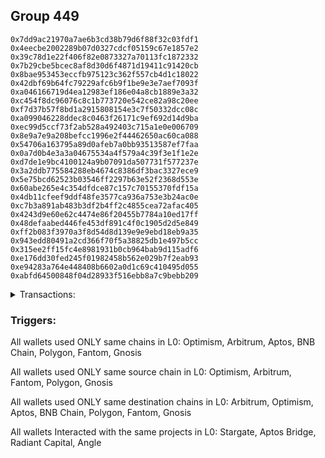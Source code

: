 ## Group 449

```0x1712e0df87d7be60c6b6a7c112ecc9c93886108e
0x7dd9ac21970a7ae6b3cd38b79d6f88f32c03fdf1
0x4eecbe2002289b07d0327cdcf05159c67e1857e2
0x39c78d1e22f406f82e0873327a70113fc1872332
0x7b29cbe5bcec8af8d30d6f4871d19411c91420cb
0x8bae953453eccfb975123c362f557cb4d1c18022
0x42dbf69b64fc79229afc6b9f1be9e3e7aef7093f
0xa046166719d4ea12983ef186e04a8cb1889e3a32
0xc454f8dc96076c8c1b773720e542ce82a98c20ee
0xf7d37b57f8bd1a2915808154e3c7f50332dcc08c
0xa099046228ddec8c0463f26171c9ef692d14d9ba
0xec99d5ccf73f2ab528a492403c715a1e0e006709
0x8e9a7e9a208befcc1996e2f44462650ac60ca088
0x54706a163795a89d0afeb7a0bb93513587ef7faa
0x0a7d0b4e3a3a04675534a4f579a4c39f3e1f1e2e
0xd7de1e9bc4100124a9b07091da507731f577237e
0x3a2ddb775584288eb4674c8386df3bac3327ece9
0x5e75bcd62523b03546ff2297b63e52f2368d553e
0x60abe265e4c354dfdce87c157c70155370fdf15a
0x4db11cfeef9ddf48fe3577ca936a753e3b24ac0e
0xc7b3a891ab483b3df2b4ff2c4855cea72afac405
0x4243d9e60e62c4474e86f20455b7784a10ed17ff
0x48defaabed446fe453df891c4f0c1905d2d5e849
0xff2b083f3970a3f8d54d8d139e9e9ebd18eb9a35
0x943edd80491a2cd366f70f5a38825db1e497b5cc
0x315ee2ff15fc4e8981931b0cb964bab9d115adf6
0xe176dd30fed245f01982458b562e029b7f2eab93
0xe94283a764e448408b6602a0d1c69c410495d055
0xabfd64500848f04d28933f516ebb8a7c9bebb209
```
<details>
<summary>Transactions:</summary>

Hashes: 

Wallet: 0x1712e0df87d7be60c6b6a7c112ecc9c93886108e

       Hash: 0x5ad9ad792d455370a4966835ddd70421d65f4f6edaaa61c5b25de024e20f06b0
         - source chain: Optimism
         - destination chain: Arbitrum
         - project: Stargate
         - contract: 0x701a95707a0290ac8b90b3719e8ee5b210360883
         - value USD: 24.411902344
       Hash: 0x88091478df5ce11230dfc764915a89054b6890d61271afa5c55295e98dc2c2c1
         - source chain: Arbitrum
         - destination chain: Optimism
         - project: Stargate
         - contract: 0x352d8275aae3e0c2404d9f68f6cee084b5beb3dd
         - value USD: 350.278518929
       Hash: 0xda83ba2ccc483518c4e082277a1a95c2feb936fa2a8f278f3e8b9b8e19aebd9d
         - source chain: Arbitrum
         - destination chain: Aptos
         - project: Aptos Bridge
         - contract: 0x1bacc2205312534375c8d1801c27d28370656cff
       Hash: 0x6c9d1234b2eb6fb1b2ae18332ee6d44726fded3ae586467dc93edb83038abb5e
         - source chain: Arbitrum
         - destination chain: BNB Chain
         - project: Radiant Capital
         - contract: 0x3082cc23568ea640225c2467653db90e9250aaa0
       Hash: 0x72ae637b699ea7a70efa52eecdaad1521c73718de338b1c0bfdef8cdaa5d58d0
         - source chain: Arbitrum
         - destination chain: Polygon
         - project: Stargate
         - contract: 0x352d8275aae3e0c2404d9f68f6cee084b5beb3dd
         - value USD: 6.502103585
       Hash: 0x404953b299d541bc20bf9b76031d7fe2157bb8b678c3b5c020ba869d099b1858
         - source chain: Arbitrum
         - destination chain: Fantom
         - project: Stargate
         - contract: 0x352d8275aae3e0c2404d9f68f6cee084b5beb3dd
         - value USD: 6.502103585
       Hash: 0x4b130d4f04c827df2fe9ad9c4c0d5e870c06b4b19ae8118284e472cf38a40064
         - source chain: Fantom
         - destination chain: Polygon
         - project: Stargate
         - contract: 0x45a01e4e04f14f7a4a6702c74187c5f6222033cd
         - value USD: 6.496327235
       Hash: 0x530bf48a8ac03bd369be1fd5b21a4f8eac85ecbb5bcdfcaed92414a516bc9d89
         - source chain: Polygon
         - destination chain: Gnosis
         - project: Angle
         - contract: 0x0c1ebbb61374da1a8c57cb6681bf27178360d36f
       Hash: 0x5dbdca270fc4be65bb234e18b2a9a2ab3d0ef5f2c453c5064c9673b9267120cf
         - source chain: Gnosis
         - destination chain: Polygon
         - project: Angle
         - contract: 0xfa5ed56a203466cbbc2430a43c66b9d8723528e7
Wallet: 0x7dd9ac21970a7ae6b3cd38b79d6f88f32c03fdf1

       Hash:0x5a226913adcb0fb1891696cbd28beb9585bb329ef3aa950d932f9fdfc0b4055c
         - source chain: Optimism
         - destination chain: Arbitrum
         - project: Stargate
         - contract: 0x701a95707a0290ac8b90b3719e8ee5b210360883
         - value USD: 24.435939947
       Hash:0xb1e01f88439d0260ae981a4b78bc2ad91c21056f6cbdce902850b3651e74d46b
         - source chain: Arbitrum
         - destination chain: Optimism
         - project: Stargate
         - contract: 0x352d8275aae3e0c2404d9f68f6cee084b5beb3dd
         - value USD: 212.822911603
       Hash:0x3d10094e268cdca7d22f31da14ab0dcc62d5f4611bee317bbcd01ef9a25ddc10
         - source chain: Arbitrum
         - destination chain: Aptos
         - project: Aptos Bridge
         - contract: 0x1bacc2205312534375c8d1801c27d28370656cff
       Hash:0x81cd8b6c95881ebcde9cd42859e1b3b88b43143334c087650c83cc39be8d2c88
         - source chain: Arbitrum
         - destination chain: BNB Chain
         - project: Radiant Capital
         - contract: 0x3082cc23568ea640225c2467653db90e9250aaa0
       Hash:0x144bb1d9f2cf42cf0f7e00fc92a518c3c91687b424a93e78666e3428ce4215c4
         - source chain: Arbitrum
         - destination chain: Polygon
         - project: Stargate
         - contract: 0x352d8275aae3e0c2404d9f68f6cee084b5beb3dd
         - value USD: 6.502103585
       Hash:0x8020b267bc4070ba258357ed511af6d15b8257ee7e231745174741a784a521eb
         - source chain: Arbitrum
         - destination chain: Fantom
         - project: Stargate
         - contract: 0x352d8275aae3e0c2404d9f68f6cee084b5beb3dd
         - value USD: 6.502103585
       Hash:0x53048e810bc696e766679c8db7ae569299240bcd9e9cb402890a24bbe0b3b96d
         - source chain: Fantom
         - destination chain: Polygon
         - project: Stargate
         - contract: 0x45a01e4e04f14f7a4a6702c74187c5f6222033cd
         - value USD: 6.496327235
       Hash:0x629de4d5336dc5b7baa9554995c9e3b18339590ca5d87dbc51411669420e9f5c
         - source chain: Polygon
         - destination chain: Gnosis
         - project: Angle
         - contract: 0x0c1ebbb61374da1a8c57cb6681bf27178360d36f
       Hash:0x4835d6ad9330f5fc08b813f3aeea7bdcfc2906abb9cb878d327631e7d9c1310f
         - source chain: Gnosis
         - destination chain: Polygon
         - project: Angle
         - contract: 0xfa5ed56a203466cbbc2430a43c66b9d8723528e7
Wallet: 0x4eecbe2002289b07d0327cdcf05159c67e1857e2

       Hash:0xe78bc135cb5d1b5e6ebc895bc01d45e86f49fb9f6a4d56f0cf75e0bc3a4c86da
         - source chain: Optimism
         - destination chain: Arbitrum
         - project: Stargate
         - contract: 0x701a95707a0290ac8b90b3719e8ee5b210360883
         - value USD: 24.372411997
       Hash:0xac47566c447337024979d12548ab1ba666425cdbfcb976e60d381d0cfeaac9e0
         - source chain: Arbitrum
         - destination chain: Optimism
         - project: Stargate
         - contract: 0x352d8275aae3e0c2404d9f68f6cee084b5beb3dd
         - value USD: 187.700476844
       Hash:0x241d233fb413242aa62552ac768cd582f33b66313a33d2d918e52b7c03313f77
         - source chain: Arbitrum
         - destination chain: Aptos
         - project: Aptos Bridge
         - contract: 0x1bacc2205312534375c8d1801c27d28370656cff
       Hash:0x8b233319c0611e4ad90d9055a6374ae37c0ddcd38cec887cdef29d50693d1f58
         - source chain: Arbitrum
         - destination chain: BNB Chain
         - project: Radiant Capital
         - contract: 0x3082cc23568ea640225c2467653db90e9250aaa0
       Hash:0xf66ab7c15bfed00bd09c5d316aeaf791fe159224904f78bb362fbab8b2c11bab
         - source chain: Arbitrum
         - destination chain: Polygon
         - project: Stargate
         - contract: 0x352d8275aae3e0c2404d9f68f6cee084b5beb3dd
         - value USD: 4.001294514
       Hash:0x86077b3a517de54f5935d6f246f3667577a3858feb5833982e5f63e112adedde
         - source chain: Arbitrum
         - destination chain: Fantom
         - project: Stargate
         - contract: 0x352d8275aae3e0c2404d9f68f6cee084b5beb3dd
         - value USD: 4.001294514
       Hash:0x6a442ba1aded9455f1e1acc4959adb984e61aaffb3fca2d153b9acd890ec9115
         - source chain: Fantom
         - destination chain: Polygon
         - project: Stargate
         - contract: 0x45a01e4e04f14f7a4a6702c74187c5f6222033cd
         - value USD: 3.997740992
       Hash:0x1e7e579abca33277cf200c0a0e218a2d0ce1a232b7c902f27095382a30aeb133
         - source chain: Polygon
         - destination chain: Gnosis
         - project: Angle
         - contract: 0x0c1ebbb61374da1a8c57cb6681bf27178360d36f
       Hash:0x7bb674eb386b71d138f9cff5c5dcce2724c11fc6a856538a748210a4c9d7ebc6
         - source chain: Gnosis
         - destination chain: Polygon
         - project: Angle
         - contract: 0xfa5ed56a203466cbbc2430a43c66b9d8723528e7
Wallet: 0x39c78d1e22f406f82e0873327a70113fc1872332

       Hash:0x6f4bf5ef3137c8e44140b8bc91fde3c4924a81dbae91db9cbb36ddca6bb7b57f
         - source chain: Optimism
         - destination chain: Arbitrum
         - project: Stargate
         - contract: 0x701a95707a0290ac8b90b3719e8ee5b210360883
         - value USD: 24.404382008
       Hash:0x39f8066b795dd43889b55344468f45d460fdb502d06f72786d7a1c174feecefa
         - source chain: Arbitrum
         - destination chain: Optimism
         - project: Stargate
         - contract: 0x352d8275aae3e0c2404d9f68f6cee084b5beb3dd
         - value USD: 337.896747512
       Hash:0x1a464b9c64cc96c03b6310d42135576ec910182d8175bceb5acb90ce5bbc3bd1
         - source chain: Arbitrum
         - destination chain: Aptos
         - project: Aptos Bridge
         - contract: 0x1bacc2205312534375c8d1801c27d28370656cff
       Hash:0x2fd2e837980f9230a097e8d400ec401e1e58ff47b966d1b41be2e4d05ec7c1f0
         - source chain: Arbitrum
         - destination chain: BNB Chain
         - project: Radiant Capital
         - contract: 0x3082cc23568ea640225c2467653db90e9250aaa0
       Hash:0x757c9c48365b5fc10b922f17ffcea86ba74296b9ee2cb0ef16e534fb9577b253
         - source chain: Arbitrum
         - destination chain: Polygon
         - project: Stargate
         - contract: 0x352d8275aae3e0c2404d9f68f6cee084b5beb3dd
         - value USD: 5.501779957
       Hash:0x30535f3414bce3a888914eba271ba18ac5e1b22149f2cd8d0640d4fd966def0a
         - source chain: Arbitrum
         - destination chain: Fantom
         - project: Stargate
         - contract: 0x352d8275aae3e0c2404d9f68f6cee084b5beb3dd
         - value USD: 5.501779957
       Hash:0x666836f456d6250fa1493c4f49ec25a458b69d90799e11dab59a661b4e846eda
         - source chain: Fantom
         - destination chain: Polygon
         - project: Stargate
         - contract: 0x45a01e4e04f14f7a4a6702c74187c5f6222033cd
         - value USD: 5.496892738
       Hash:0x4b5a3799501d853491f267564f221d5260d3d91079d393a1118341a333df25e2
         - source chain: Polygon
         - destination chain: Gnosis
         - project: Angle
         - contract: 0x0c1ebbb61374da1a8c57cb6681bf27178360d36f
       Hash:0x6f27e451d420a64adef38640628525dc5ca70bc8a9ecfda0e2eb8df551bac693
         - source chain: Gnosis
         - destination chain: Polygon
         - project: Angle
         - contract: 0xfa5ed56a203466cbbc2430a43c66b9d8723528e7
Wallet: 0x7b29cbe5bcec8af8d30d6f4871d19411c91420cb

       Hash:0x1478934a57edb6a26b1dbc4699be95342aff473ab3513f4591c182a4dfd7bdff
         - source chain: Optimism
         - destination chain: Arbitrum
         - project: Stargate
         - contract: 0x701a95707a0290ac8b90b3719e8ee5b210360883
         - value USD: 24.416624016
       Hash:0x8836a1aa13645d377183f22688d4d05bf72c7dc2532b46ca4c214ebbc6a35a64
         - source chain: Arbitrum
         - destination chain: Optimism
         - project: Stargate
         - contract: 0x352d8275aae3e0c2404d9f68f6cee084b5beb3dd
         - value USD: 189.674382432
       Hash:0x0f906662e2c20f7ab0542e25367ecd661b86509f9b830a619ee141e3366d30aa
         - source chain: Arbitrum
         - destination chain: Aptos
         - project: Aptos Bridge
         - contract: 0x1bacc2205312534375c8d1801c27d28370656cff
       Hash:0xdcca0ac3044a16d068163d927883add7a9187724a4e349c74b1726704855f6a2
         - source chain: Arbitrum
         - destination chain: BNB Chain
         - project: Radiant Capital
         - contract: 0x3082cc23568ea640225c2467653db90e9250aaa0
       Hash:0x20663baaa79a5d2a3696a30a33954c10096300496c527db2da9061e92e5b8ab7
         - source chain: Arbitrum
         - destination chain: Polygon
         - project: Stargate
         - contract: 0x352d8275aae3e0c2404d9f68f6cee084b5beb3dd
         - value USD: 6.001941771
       Hash:0xacbdfbb748bb105d83cda25ecd33ad3d017a9676abe3d7aebb61f5109aac6423
         - source chain: Arbitrum
         - destination chain: Fantom
         - project: Stargate
         - contract: 0x352d8275aae3e0c2404d9f68f6cee084b5beb3dd
         - value USD: 6.001941771
       Hash:0xf951a97ca89cdc827c915c4f8c5f31dc3964854d26b842d498377a087d89e86d
         - source chain: Fantom
         - destination chain: Polygon
         - project: Stargate
         - contract: 0x45a01e4e04f14f7a4a6702c74187c5f6222033cd
         - value USD: 5.996609986
       Hash:0x5984a318ed22fe7094ed874f12d1cbd13f44236c62b13eccac9be1acd02af1b6
         - source chain: Polygon
         - destination chain: Gnosis
         - project: Angle
         - contract: 0x0c1ebbb61374da1a8c57cb6681bf27178360d36f
       Hash:0x8b1901be5ba8cacfb9edc5077065bf5f0a8eb10879f2abe86d0e0545b459b06f
         - source chain: Gnosis
         - destination chain: Polygon
         - project: Angle
         - contract: 0xfa5ed56a203466cbbc2430a43c66b9d8723528e7
Wallet: 0x8bae953453eccfb975123c362f557cb4d1c18022

       Hash:0x49fcec601a99b00ad37e8ad83d225ac9a7865750169789af5074d2f7c8f1d363
         - source chain: Optimism
         - destination chain: Arbitrum
         - project: Stargate
         - contract: 0x701a95707a0290ac8b90b3719e8ee5b210360883
         - value USD: 24.414494971
       Hash:0xe32af538686a12cebc4c5d56ecb5217f4119334de7d6667c5fd351f8a490c4c5
         - source chain: Arbitrum
         - destination chain: Optimism
         - project: Stargate
         - contract: 0x352d8275aae3e0c2404d9f68f6cee084b5beb3dd
         - value USD: 183.21432778
       Hash:0x67c7b733473f2e0e447ee6c6964f797c0b79d8bcc8a9a43bfaf6e50c44e81fb6
         - source chain: Arbitrum
         - destination chain: Aptos
         - project: Aptos Bridge
         - contract: 0x1bacc2205312534375c8d1801c27d28370656cff
       Hash:0x0be76bbaff92c51b6c98d817e7364022acb0da95c2ab1b7f86b7d53d3d37acd7
         - source chain: Arbitrum
         - destination chain: BNB Chain
         - project: Radiant Capital
         - contract: 0x3082cc23568ea640225c2467653db90e9250aaa0
       Hash:0x0497113277122de96f9b752fd239c2b530085dcd1875370ef0bbf73b4a65c1c6
         - source chain: Arbitrum
         - destination chain: Polygon
         - project: Stargate
         - contract: 0x352d8275aae3e0c2404d9f68f6cee084b5beb3dd
         - value USD: 5.501779957
       Hash:0xbdb8daa9186e9facc48005568d97b0aa6b69cda5a9eb234a1bab32025d52f022
         - source chain: Arbitrum
         - destination chain: Fantom
         - project: Stargate
         - contract: 0x352d8275aae3e0c2404d9f68f6cee084b5beb3dd
         - value USD: 5.501779957
       Hash:0x9f0bc69b36d135439cbca7dc7fb532a3ce3535ccfb74326b993155589c7052d5
         - source chain: Fantom
         - destination chain: Polygon
         - project: Stargate
         - contract: 0x45a01e4e04f14f7a4a6702c74187c5f6222033cd
         - value USD: 5.496892738
       Hash:0x6c823a536973644b51204590859da93293e5f4fce2d40668061e210c91fb5ee0
         - source chain: Polygon
         - destination chain: Gnosis
         - project: Angle
         - contract: 0x0c1ebbb61374da1a8c57cb6681bf27178360d36f
       Hash:0xbf275121830270400a464ea9f27de7857b70036d148b29e1bacb1b0e0e77d283
         - source chain: Gnosis
         - destination chain: Polygon
         - project: Angle
         - contract: 0xfa5ed56a203466cbbc2430a43c66b9d8723528e7
Wallet: 0x42dbf69b64fc79229afc6b9f1be9e3e7aef7093f

       Hash:0xf4203032d0a5ea15552188c79dacc43f200f240a7f73493953e5d2866f8c12e8
         - source chain: Optimism
         - destination chain: Arbitrum
         - project: Stargate
         - contract: 0x701a95707a0290ac8b90b3719e8ee5b210360883
         - value USD: 24.407730103
       Hash:0xe363e511b08270cc4e2b96ba0ad87540831ed9011a918480ea664f0740e29e9a
         - source chain: Arbitrum
         - destination chain: Optimism
         - project: Stargate
         - contract: 0x352d8275aae3e0c2404d9f68f6cee084b5beb3dd
         - value USD: 324.976638207
       Hash:0x28c819df3d44b4308a2edc4915e4de539a19b550fcfb96d2eb0ed63ec41aedb2
         - source chain: Arbitrum
         - destination chain: Aptos
         - project: Aptos Bridge
         - contract: 0x1bacc2205312534375c8d1801c27d28370656cff
       Hash:0x778839cedac4a910bf9c727918b47937961beff26a805892a235d1275f347862
         - source chain: Arbitrum
         - destination chain: BNB Chain
         - project: Radiant Capital
         - contract: 0x3082cc23568ea640225c2467653db90e9250aaa0
       Hash:0xd9abc2a18688b986ad066820bd7c448bfa0dc845b1d2c4966256abf997fcbba8
         - source chain: Arbitrum
         - destination chain: Polygon
         - project: Stargate
         - contract: 0x352d8275aae3e0c2404d9f68f6cee084b5beb3dd
         - value USD: 6.502103585
       Hash:0xa705778ff610f1bacd27a19d77301b2135b9f89de70cf71eccaf6e09eeddd0fe
         - source chain: Arbitrum
         - destination chain: Fantom
         - project: Stargate
         - contract: 0x352d8275aae3e0c2404d9f68f6cee084b5beb3dd
         - value USD: 6.502103585
       Hash:0xc1c143f24d1d5b6103b25bea55a9318d2834c200bc19f3464f857b28ab40a1e8
         - source chain: Fantom
         - destination chain: Polygon
         - project: Stargate
         - contract: 0x45a01e4e04f14f7a4a6702c74187c5f6222033cd
         - value USD: 6.496327235
       Hash:0x19985eb14e4499c7681008bc324a90666e89997f817370619caee19d0af26da1
         - source chain: Polygon
         - destination chain: Gnosis
         - project: Angle
         - contract: 0x0c1ebbb61374da1a8c57cb6681bf27178360d36f
       Hash:0x6f3dfa914b38df8b80d042705eddd9fd0a0539aae9e8c4e923c4a4b8ae118cfe
         - source chain: Gnosis
         - destination chain: Polygon
         - project: Angle
         - contract: 0xfa5ed56a203466cbbc2430a43c66b9d8723528e7
Wallet: 0xa046166719d4ea12983ef186e04a8cb1889e3a32

       Hash:0x765f8b813fe9588a9df0d48c498464cecb78db5cb2ecea9ca0615b342d26bff3
         - source chain: Optimism
         - destination chain: Arbitrum
         - project: Stargate
         - contract: 0x701a95707a0290ac8b90b3719e8ee5b210360883
         - value USD: 24.430789032
       Hash:0xfeaaff2236730de3e0f4209f3bea70bdeeaabe7604f90a47bd996dbfac57bb6d
         - source chain: Arbitrum
         - destination chain: Optimism
         - project: Stargate
         - contract: 0x352d8275aae3e0c2404d9f68f6cee084b5beb3dd
         - value USD: 199.543910373
       Hash:0x58dd18322af311eaa86e75562953459798cf9c3c3962a8e59537a1a561e699fe
         - source chain: Arbitrum
         - destination chain: Aptos
         - project: Aptos Bridge
         - contract: 0x1bacc2205312534375c8d1801c27d28370656cff
       Hash:0x1b1a5239edddac9b362716ee567ed78b5d4d0ab2c5f2ae32aa6a7e0d87f294ba
         - source chain: Arbitrum
         - destination chain: BNB Chain
         - project: Radiant Capital
         - contract: 0x3082cc23568ea640225c2467653db90e9250aaa0
       Hash:0x5458defa6065de948d5602edcf31c557f20469c0836673885c368c79777cb85d
         - source chain: Arbitrum
         - destination chain: Polygon
         - project: Stargate
         - contract: 0x352d8275aae3e0c2404d9f68f6cee084b5beb3dd
         - value USD: 5.001618142
       Hash:0x7f96a1b1095bb1196a1aa80e5175bc7682e17adfa791fc29dc637d620d59c2ad
         - source chain: Arbitrum
         - destination chain: Fantom
         - project: Stargate
         - contract: 0x352d8275aae3e0c2404d9f68f6cee084b5beb3dd
         - value USD: 5.001618142
       Hash:0xecee40f3cec11ecd4a5ecc6c07c9d533d2e63278c4e8ebb4c6bf37b36448bcfb
         - source chain: Fantom
         - destination chain: Polygon
         - project: Stargate
         - contract: 0x45a01e4e04f14f7a4a6702c74187c5f6222033cd
         - value USD: 4.997175489
       Hash:0xd62481ec74a8a8d431ed801fcf5931a620f79f6b5938f110f2587e613bf47449
         - source chain: Polygon
         - destination chain: Gnosis
         - project: Angle
         - contract: 0x0c1ebbb61374da1a8c57cb6681bf27178360d36f
       Hash:0xd5faca3b0d72005b07d7f07a652ae476d71ff7cdab44be4b26fd0fee9e7946ab
         - source chain: Gnosis
         - destination chain: Polygon
         - project: Angle
         - contract: 0xfa5ed56a203466cbbc2430a43c66b9d8723528e7
Wallet: 0xc454f8dc96076c8c1b773720e542ce82a98c20ee

       Hash:0xdde653e72831b705584f79f1c65e3123df6d06918ab7d4931b12efeb5f42d5c2
         - source chain: Optimism
         - destination chain: Arbitrum
         - project: Stargate
         - contract: 0x701a95707a0290ac8b90b3719e8ee5b210360883
         - value USD: 24.372411997
       Hash:0x7c6e07740258cc5760590a2447c3ca41e1defc4b1a6b5b5ee06add4fb1ca65b2
         - source chain: Arbitrum
         - destination chain: Optimism
         - project: Stargate
         - contract: 0x352d8275aae3e0c2404d9f68f6cee084b5beb3dd
         - value USD: 238.304238287
       Hash:0x731087eb6528f09a8c4378ed9dacc83a363b1b19c8c5481d3cb1cbdfadee7560
         - source chain: Arbitrum
         - destination chain: Aptos
         - project: Aptos Bridge
         - contract: 0x1bacc2205312534375c8d1801c27d28370656cff
       Hash:0x534243e517c6138be39eaf542d83c36e64a6a2596b97879a6bf94e9f9aff3ecf
         - source chain: Arbitrum
         - destination chain: BNB Chain
         - project: Radiant Capital
         - contract: 0x3082cc23568ea640225c2467653db90e9250aaa0
       Hash:0x50d537c032f0cd58e97aab9078d74c03e9628ab254f31e24c8c496d7728c7af5
         - source chain: Arbitrum
         - destination chain: Polygon
         - project: Stargate
         - contract: 0x352d8275aae3e0c2404d9f68f6cee084b5beb3dd
         - value USD: 7.002265399
       Hash:0x440b6eaf5685e0d1b021a3c836742c42e1ebcedcf69430adccfea1f936ec664e
         - source chain: Arbitrum
         - destination chain: Fantom
         - project: Stargate
         - contract: 0x352d8275aae3e0c2404d9f68f6cee084b5beb3dd
         - value USD: 7.002265399
       Hash:0x0a000722f25a866e7d1eaf8c7aaed9cc24eaeb8408b876b794524ce0305340f7
         - source chain: Fantom
         - destination chain: Polygon
         - project: Stargate
         - contract: 0x45a01e4e04f14f7a4a6702c74187c5f6222033cd
         - value USD: 6.996045484
       Hash:0xeb0faf840dfbdd3e232bf741a0542171936c83f99db84792fdd3a91bbf0bd430
         - source chain: Polygon
         - destination chain: Gnosis
         - project: Angle
         - contract: 0x0c1ebbb61374da1a8c57cb6681bf27178360d36f
       Hash:0x45b101d85d975ce367cf64a1e9e0a7efafa9af11fb28f1215eeda66325612de5
         - source chain: Gnosis
         - destination chain: Polygon
         - project: Angle
         - contract: 0xfa5ed56a203466cbbc2430a43c66b9d8723528e7
Wallet: 0xf7d37b57f8bd1a2915808154e3c7f50332dcc08c

       Hash:0x6cea568c50eb1f4b50a1519db0ddf99c7ffcbf76b329e450c4770594af3ee49f
         - source chain: Optimism
         - destination chain: Arbitrum
         - project: Stargate
         - contract: 0x701a95707a0290ac8b90b3719e8ee5b210360883
         - value USD: 24.395721604
       Hash:0x604dc3ff9b3832c44f7b40e966dd519e5bd6fba77ced6a23698ef291de17dd97
         - source chain: Arbitrum
         - destination chain: Optimism
         - project: Stargate
         - contract: 0x352d8275aae3e0c2404d9f68f6cee084b5beb3dd
         - value USD: 273.296200988
       Hash:0x6bca8a2eb155409d6974cbf0e6d0fc7ac4b16e936f3dce2e231c8c66912c55e4
         - source chain: Arbitrum
         - destination chain: Aptos
         - project: Aptos Bridge
         - contract: 0x1bacc2205312534375c8d1801c27d28370656cff
       Hash:0x13087140e2fe780c22793c0f574b7967fe9c29889cf6e0dae217db26429362c8
         - source chain: Arbitrum
         - destination chain: BNB Chain
         - project: Radiant Capital
         - contract: 0x3082cc23568ea640225c2467653db90e9250aaa0
       Hash:0x7625f159c2fc2854735a5fa5aa55cc8a78375443eca95c2adf106066b2774d7a
         - source chain: Arbitrum
         - destination chain: Polygon
         - project: Stargate
         - contract: 0x352d8275aae3e0c2404d9f68f6cee084b5beb3dd
         - value USD: 7.502427213
       Hash:0x2a8b898315d5a2b8a0ed6e63772c6efe3d5d0cb60e088067009c74bc09bc905a
         - source chain: Arbitrum
         - destination chain: Fantom
         - project: Stargate
         - contract: 0x352d8275aae3e0c2404d9f68f6cee084b5beb3dd
         - value USD: 7.502427213
       Hash:0x96381c91a90ce26ae8ccdf5866631b15399fd7c474212cfeb4409919983485df
         - source chain: Fantom
         - destination chain: Polygon
         - project: Stargate
         - contract: 0x45a01e4e04f14f7a4a6702c74187c5f6222033cd
         - value USD: 7.495762733
       Hash:0x7584c5ebbc67eb2b2ed8cda0f2ac96c36fe00decf50b9a79e5a0567fefe2f230
         - source chain: Polygon
         - destination chain: Gnosis
         - project: Angle
         - contract: 0x0c1ebbb61374da1a8c57cb6681bf27178360d36f
       Hash:0xc8ba00e262346af9bfe68bd45283cfc413c246aa9d9fbd52cc9afd3e848efea3
         - source chain: Gnosis
         - destination chain: Polygon
         - project: Angle
         - contract: 0xfa5ed56a203466cbbc2430a43c66b9d8723528e7
Wallet: 0xa099046228ddec8c0463f26171c9ef692d14d9ba

       Hash:0x8b0387ff24d30afc3cc4d28c3d52abdef6d4baad5b38ac3c2d036e19e3d6e61d
         - source chain: Optimism
         - destination chain: Arbitrum
         - project: Stargate
         - contract: 0x701a95707a0290ac8b90b3719e8ee5b210360883
         - value USD: 24.384430798
       Hash:0x6c8cf0d0fea53aac19ab8e654920210962f55fd449fe348e91b30e62cdda7ac9
         - source chain: Arbitrum
         - destination chain: Optimism
         - project: Stargate
         - contract: 0x352d8275aae3e0c2404d9f68f6cee084b5beb3dd
         - value USD: 231.48529171
       Hash:0x1a990e2de671ee657252eb3a0c0ad95c0bb98596ded42105464316712ea058f1
         - source chain: Arbitrum
         - destination chain: Aptos
         - project: Aptos Bridge
         - contract: 0x1bacc2205312534375c8d1801c27d28370656cff
       Hash:0x982efa5a883ad2a6506b2e3e0d09abf3055fa8b122ecce47688d8a392cc43681
         - source chain: Arbitrum
         - destination chain: BNB Chain
         - project: Radiant Capital
         - contract: 0x3082cc23568ea640225c2467653db90e9250aaa0
       Hash:0xa24f911b678da409c133c9e6719f5723ac76dad1e75c5027a5b8f9347af89159
         - source chain: Arbitrum
         - destination chain: Polygon
         - project: Stargate
         - contract: 0x352d8275aae3e0c2404d9f68f6cee084b5beb3dd
         - value USD: 6.001941771
       Hash:0x939858204271241f5ce44b911b20dbf32f64104a820d4466aa864ec3fa4f441c
         - source chain: Arbitrum
         - destination chain: Fantom
         - project: Stargate
         - contract: 0x352d8275aae3e0c2404d9f68f6cee084b5beb3dd
         - value USD: 6.001941771
       Hash:0x63f88e928c0b2dda365625533c2f5567ae7922c3a744f5f56e0aa7dfd9327e7c
         - source chain: Fantom
         - destination chain: Polygon
         - project: Stargate
         - contract: 0x45a01e4e04f14f7a4a6702c74187c5f6222033cd
         - value USD: 5.996609986
       Hash:0x3e143d4562a79086d42f02a6496064abdbdc52ee9c2957ad47066dbfd34d9f9a
         - source chain: Polygon
         - destination chain: Gnosis
         - project: Angle
         - contract: 0x0c1ebbb61374da1a8c57cb6681bf27178360d36f
       Hash:0x45fd97727166df32d087b0c6da7b60b496d7000daa02cd2d750fc1b4f594d23d
         - source chain: Gnosis
         - destination chain: Polygon
         - project: Angle
         - contract: 0xfa5ed56a203466cbbc2430a43c66b9d8723528e7
Wallet: 0xec99d5ccf73f2ab528a492403c715a1e0e006709

       Hash:0x3ccbeb1cad1302e354bdf0ded9e5d5d4890f66b8a904fe2934ac8717abdb403a
         - source chain: Optimism
         - destination chain: Arbitrum
         - project: Stargate
         - contract: 0x701a95707a0290ac8b90b3719e8ee5b210360883
         - value USD: 24.448731385
       Hash:0x5341efc7afbbcc3f1d2b6bd37f6cd23ab251f8f8f4f6d566a5ddc5bd31b4c9f8
         - source chain: Arbitrum
         - destination chain: Optimism
         - project: Stargate
         - contract: 0x352d8275aae3e0c2404d9f68f6cee084b5beb3dd
         - value USD: 331.975030747
       Hash:0xbb778287a15f12afa00e0233f778ffb3a2cabc3e85baff10d9aa02fd17cf3618
         - source chain: Arbitrum
         - destination chain: Aptos
         - project: Aptos Bridge
         - contract: 0x1bacc2205312534375c8d1801c27d28370656cff
       Hash:0xe4ce46262b6105b87c5efc5f280e7c9cf5ab018e2ffbc0447ec795ba2200d8c1
         - source chain: Arbitrum
         - destination chain: BNB Chain
         - project: Radiant Capital
         - contract: 0x3082cc23568ea640225c2467653db90e9250aaa0
       Hash:0x85bffec1e38ce02bda3e63c379f30e9a7f438236fad4fe53b2f7a6054e15670b
         - source chain: Arbitrum
         - destination chain: Polygon
         - project: Stargate
         - contract: 0x352d8275aae3e0c2404d9f68f6cee084b5beb3dd
         - value USD: 6.502103585
       Hash:0xd1da821dd693f50242355a2c7c1de02f721f1e5efe7bd3d1c36715e85f73fd5b
         - source chain: Arbitrum
         - destination chain: Fantom
         - project: Stargate
         - contract: 0x352d8275aae3e0c2404d9f68f6cee084b5beb3dd
         - value USD: 5.501779957
       Hash:0x4e1e2ea19f0f9691e36eda0203fdd80968023272efd0e7ec755bef1e8a0f5bb4
         - source chain: Polygon
         - destination chain: Fantom
         - project: Stargate
         - contract: 0x9d1b1669c73b033dfe47ae5a0164ab96df25b944
         - value USD: 6.496327235
       Hash:0xa1dad529a20d53e9ce5b5f8399a22e1e1312028d87623830f2eac279dfde13c8
         - source chain: Fantom
         - destination chain: Polygon
         - project: Stargate
         - contract: 0x45a01e4e04f14f7a4a6702c74187c5f6222033cd
         - value USD: 5.496892738
       Hash:0xb751850e77e7b656669f562b1745e642deddb1aa755050858387fb87b35fe544
         - source chain: Polygon
         - destination chain: Gnosis
         - project: Angle
         - contract: 0x0c1ebbb61374da1a8c57cb6681bf27178360d36f
       Hash:0x2614c38b5492bac873be3e6ae3745ec62d07dbb018cd0023335d048f445d4f46
         - source chain: Gnosis
         - destination chain: Polygon
         - project: Angle
         - contract: 0xfa5ed56a203466cbbc2430a43c66b9d8723528e7
Wallet: 0x8e9a7e9a208befcc1996e2f44462650ac60ca088

       Hash:0x3cbcde55d31d5c8ade132b2337401e9544713684c30a77f88ee94d2c7056d7a4
         - source chain: Optimism
         - destination chain: Arbitrum
         - project: Stargate
         - contract: 0x701a95707a0290ac8b90b3719e8ee5b210360883
         - value USD: 24.434222975
       Hash:0x64316db509294cb2b9a26119f81dd36f717459adaef62531ea91c8579d9d12d9
         - source chain: Arbitrum
         - destination chain: Optimism
         - project: Stargate
         - contract: 0x352d8275aae3e0c2404d9f68f6cee084b5beb3dd
         - value USD: 354.046884142
       Hash:0xaedec30a3ba7e06bcc647c89cc18afb1a0654d464dce75993771b3ca850b689c
         - source chain: Arbitrum
         - destination chain: Aptos
         - project: Aptos Bridge
         - contract: 0x1bacc2205312534375c8d1801c27d28370656cff
       Hash:0x0298ac3b60a42f3de0795ac9880cace3bc3255cfb85191367b4eee6ad383e4c9
         - source chain: Arbitrum
         - destination chain: BNB Chain
         - project: Radiant Capital
         - contract: 0x3082cc23568ea640225c2467653db90e9250aaa0
       Hash:0xa6ffd0b63d09983bc6490016a51898310d7b5d0affee9a16c97bbeb0c565b321
         - source chain: Arbitrum
         - destination chain: Polygon
         - project: Stargate
         - contract: 0x352d8275aae3e0c2404d9f68f6cee084b5beb3dd
         - value USD: 6.502103585
       Hash:0xef71632191553255585263ec200c6c75d05fe0f004322fafc40b5497a2a6d5ba
         - source chain: Arbitrum
         - destination chain: Fantom
         - project: Stargate
         - contract: 0x352d8275aae3e0c2404d9f68f6cee084b5beb3dd
         - value USD: 6.502103585
       Hash:0x7e2e20ee63a7f7af05773e5cd69bf37caceee4637d312c10ed1136ef805c593a
         - source chain: Polygon
         - destination chain: Fantom
         - project: Stargate
         - contract: 0x9d1b1669c73b033dfe47ae5a0164ab96df25b944
         - value USD: 6.496327235
       Hash:0x0f3d28188cedcab21754165bdce83802cf01ed04ed1f1c83e6d2f494efedddc5
         - source chain: Fantom
         - destination chain: Polygon
         - project: Stargate
         - contract: 0x45a01e4e04f14f7a4a6702c74187c5f6222033cd
         - value USD: 6.496327235
       Hash:0x497b438b4bea914925db30d0f994ec1d15ab1bd207a47bcc696d3defedddbbd0
         - source chain: Polygon
         - destination chain: Gnosis
         - project: Angle
         - contract: 0x0c1ebbb61374da1a8c57cb6681bf27178360d36f
       Hash:0x0d3860c0096a469ae4a9974691f9c7b550301fce7fbe2f379913c79a77bcd20b
         - source chain: Gnosis
         - destination chain: Polygon
         - project: Angle
         - contract: 0xfa5ed56a203466cbbc2430a43c66b9d8723528e7
Wallet: 0x54706a163795a89d0afeb7a0bb93513587ef7faa

       Hash:0x2077276ba7fe7ba37fe9e6f8fccf488cab38b7a9bd3405220b44edade1dfb110
         - source chain: Optimism
         - destination chain: Arbitrum
         - project: Stargate
         - contract: 0x701a95707a0290ac8b90b3719e8ee5b210360883
         - value USD: 24.408125006
       Hash:0x3b03e75626ba30c7683a27f7023ad65bc6ab32aaa0f9dea8bda1e7267d66dc76
         - source chain: Arbitrum
         - destination chain: Optimism
         - project: Stargate
         - contract: 0x352d8275aae3e0c2404d9f68f6cee084b5beb3dd
         - value USD: 277.244012164
       Hash:0xd375d58e419bcd3884dd730e9475f8ac9aef88c0c35701ffffc118adf3e39b63
         - source chain: Arbitrum
         - destination chain: Aptos
         - project: Aptos Bridge
         - contract: 0x1bacc2205312534375c8d1801c27d28370656cff
       Hash:0x9d034a1e4ada6db16114527d28649e4ad2f6c9174295da075eac6ebba12bd557
         - source chain: Arbitrum
         - destination chain: BNB Chain
         - project: Radiant Capital
         - contract: 0x3082cc23568ea640225c2467653db90e9250aaa0
       Hash:0x721c86ff7012fdabebff93de834b6b023fd2607e2fd2efc4f906068d3b5a72d8
         - source chain: Arbitrum
         - destination chain: Polygon
         - project: Stargate
         - contract: 0x352d8275aae3e0c2404d9f68f6cee084b5beb3dd
         - value USD: 5.501779957
       Hash:0x4c8acca3ef9cee367643791e663d0ad7845b5a43a172b57b52127354e4484e7f
         - source chain: Arbitrum
         - destination chain: Fantom
         - project: Stargate
         - contract: 0x352d8275aae3e0c2404d9f68f6cee084b5beb3dd
         - value USD: 5.501779957
       Hash:0xca00166a08633e3ff9641ced8eebd5a107ffc68c6e4ec24f20743d0f1891276d
         - source chain: Polygon
         - destination chain: Fantom
         - project: Stargate
         - contract: 0x9d1b1669c73b033dfe47ae5a0164ab96df25b944
         - value USD: 5.496892738
       Hash:0x09c1e9480d5d5d3247486ab2ad4973c7ddf140ec559295ab7f4ebc6f8db3f497
         - source chain: Fantom
         - destination chain: Polygon
         - project: Stargate
         - contract: 0x45a01e4e04f14f7a4a6702c74187c5f6222033cd
         - value USD: 5.496892738
       Hash:0x087349ca70c3a398cfffe0955dda3d5ae4d0c6bdc2b70db829da203f797fa3d6
         - source chain: Polygon
         - destination chain: Gnosis
         - project: Angle
         - contract: 0x0c1ebbb61374da1a8c57cb6681bf27178360d36f
       Hash:0x57c06a2b92dc4e11b2f1868d2ed7ae781b3dcf0d3d7e64a63de92bfb9b768ca1
         - source chain: Gnosis
         - destination chain: Polygon
         - project: Angle
         - contract: 0xfa5ed56a203466cbbc2430a43c66b9d8723528e7
Wallet: 0x0a7d0b4e3a3a04675534a4f579a4c39f3e1f1e2e

       Hash:0x9d956a76102e2274b7cb5bf30e4d14aabdfc79ae1b398f815e4cb1be809fb75b
         - source chain: Optimism
         - destination chain: Arbitrum
         - project: Stargate
         - contract: 0x701a95707a0290ac8b90b3719e8ee5b210360883
         - value USD: 24.42668547
       Hash:0x61f8288c1a1b58fd858bdae760d76437149ce635e71e6003288e40a10f49e182
         - source chain: Arbitrum
         - destination chain: Optimism
         - project: Stargate
         - contract: 0x352d8275aae3e0c2404d9f68f6cee084b5beb3dd
         - value USD: 183.21432778
       Hash:0xc9731b688c87df0a168d14df1431ece0c97e63521088bf45d5d5dd20489d566c
         - source chain: Arbitrum
         - destination chain: Aptos
         - project: Aptos Bridge
         - contract: 0x1bacc2205312534375c8d1801c27d28370656cff
       Hash:0x43dda62dd1b7b836967435cd52935d4651b38cf2693e71904c0fcb7d1297cbe9
         - source chain: Arbitrum
         - destination chain: BNB Chain
         - project: Radiant Capital
         - contract: 0x3082cc23568ea640225c2467653db90e9250aaa0
       Hash:0xaa3dbd7a3a2473bd349465eff1948d258cef3f472d7366b70a52e081d1a45230
         - source chain: Arbitrum
         - destination chain: Polygon
         - project: Stargate
         - contract: 0x352d8275aae3e0c2404d9f68f6cee084b5beb3dd
         - value USD: 6.001941771
       Hash:0x6680e89a51cc60f804d3686891f45b9f1f79a906ef9b52abf7ace780fb0cfdb0
         - source chain: Arbitrum
         - destination chain: Fantom
         - project: Stargate
         - contract: 0x352d8275aae3e0c2404d9f68f6cee084b5beb3dd
         - value USD: 7.002265399
       Hash:0x6898a26ccceb71dac60a413e931ac79bd850d40c8d100a2a44a29481b06ad64f
         - source chain: Polygon
         - destination chain: Fantom
         - project: Stargate
         - contract: 0x9d1b1669c73b033dfe47ae5a0164ab96df25b944
         - value USD: 5.996609986
       Hash:0xb18aaf43746cb508b9c05360e32d3b355a8621a7da0920a8d75138170486a3cd
         - source chain: Fantom
         - destination chain: Polygon
         - project: Stargate
         - contract: 0x45a01e4e04f14f7a4a6702c74187c5f6222033cd
         - value USD: 6.996045484
       Hash:0xacb6833a097eed45da436d5a1e55bdf6a25524656781527e8f170a95a4dc26f2
         - source chain: Polygon
         - destination chain: Gnosis
         - project: Angle
         - contract: 0x0c1ebbb61374da1a8c57cb6681bf27178360d36f
       Hash:0x4b12cd4ee1922613654ab0c1d70f46646e789ac0c5cb425b683aa31bf3c3344f
         - source chain: Gnosis
         - destination chain: Polygon
         - project: Angle
         - contract: 0xfa5ed56a203466cbbc2430a43c66b9d8723528e7
Wallet: 0xd7de1e9bc4100124a9b07091da507731f577237e

       Hash:0x58cd89f48e86ea0e6f1e498caf35dbad620e84ef0be809e02ccd4ef172aa7607
         - source chain: Optimism
         - destination chain: Arbitrum
         - project: Stargate
         - contract: 0x701a95707a0290ac8b90b3719e8ee5b210360883
         - value USD: 24.433536186
       Hash:0x40ae58b5aa7b75d8856c5c7595a5d269d75f34d5b3a621697d84778b02a9e967
         - source chain: Arbitrum
         - destination chain: Optimism
         - project: Stargate
         - contract: 0x352d8275aae3e0c2404d9f68f6cee084b5beb3dd
         - value USD: 182.137652004
       Hash:0x8fe4206f7f9fcae95cbadcff93d47e767f2e7a23b8517c9e7483f427c4ce1d4f
         - source chain: Arbitrum
         - destination chain: Aptos
         - project: Aptos Bridge
         - contract: 0x1bacc2205312534375c8d1801c27d28370656cff
       Hash:0xcf30f7d81bafd0a99681acaf20a7d78df1da010748395db2bcef6dbf2c4d8038
         - source chain: Arbitrum
         - destination chain: BNB Chain
         - project: Radiant Capital
         - contract: 0x3082cc23568ea640225c2467653db90e9250aaa0
       Hash:0xabcc7c9d2dc5f3fa83d99e82e580c632a9a9ad5d3378e56b0fe7ee3dccb9edef
         - source chain: Arbitrum
         - destination chain: Polygon
         - project: Stargate
         - contract: 0x352d8275aae3e0c2404d9f68f6cee084b5beb3dd
         - value USD: 5.501779957
       Hash:0x32e185cc4b9640c0bbee1813335490c4337e944c9fcbd07e027be697a051a670
         - source chain: Arbitrum
         - destination chain: Fantom
         - project: Stargate
         - contract: 0x352d8275aae3e0c2404d9f68f6cee084b5beb3dd
         - value USD: 5.501779957
       Hash:0xc8e0e4779b51cd8ef63e548e0c3a153bc21754ace44eb0951244e5f955bbb924
         - source chain: Polygon
         - destination chain: Fantom
         - project: Stargate
         - contract: 0x9d1b1669c73b033dfe47ae5a0164ab96df25b944
         - value USD: 5.496892738
       Hash:0xcd34dd73fe70c10ff27de43aa6c730adfe63cb979fad03550085de8de26d6979
         - source chain: Fantom
         - destination chain: Polygon
         - project: Stargate
         - contract: 0x45a01e4e04f14f7a4a6702c74187c5f6222033cd
         - value USD: 5.496892738
       Hash:0x2504908275f1a0af0375129e4a2bb00f8231a25492899bf9f85398823eebae39
         - source chain: Polygon
         - destination chain: Gnosis
         - project: Angle
         - contract: 0x0c1ebbb61374da1a8c57cb6681bf27178360d36f
       Hash:0x380d2592b42cdbe15cafd0444ca6d2888c4453e3b5cf08ca015f06e68ebf75a7
         - source chain: Gnosis
         - destination chain: Polygon
         - project: Angle
         - contract: 0xfa5ed56a203466cbbc2430a43c66b9d8723528e7
Wallet: 0x3a2ddb775584288eb4674c8386df3bac3327ece9

       Hash:0x7403630ce0a12564e8f0c44a29aafc6c1125b32966699c86b167f6cff1986c07
         - source chain: Optimism
         - destination chain: Arbitrum
         - project: Stargate
         - contract: 0x701a95707a0290ac8b90b3719e8ee5b210360883
         - value USD: 24.407730103
       Hash:0xc8844ca0d699d9d14ab046cf1c491669ee61d8f83764c359780731bc88775209
         - source chain: Arbitrum
         - destination chain: Optimism
         - project: Stargate
         - contract: 0x352d8275aae3e0c2404d9f68f6cee084b5beb3dd
         - value USD: 309.544285426
       Hash:0xa16a57e5d747f57e14392684bb2ff3b6f17398a9371d0deb2c331dc1e08c1ca0
         - source chain: Arbitrum
         - destination chain: Aptos
         - project: Aptos Bridge
         - contract: 0x1bacc2205312534375c8d1801c27d28370656cff
       Hash:0x087feaf3308d6d231c319356d5916e5f5a33975e8476bd8d1df3b0379fc33200
         - source chain: Arbitrum
         - destination chain: BNB Chain
         - project: Radiant Capital
         - contract: 0x3082cc23568ea640225c2467653db90e9250aaa0
       Hash:0x6083d0dfdfce83577148e81512fc0438e146eeb98c6a3bf06ecd927916c7495e
         - source chain: Arbitrum
         - destination chain: Polygon
         - project: Stargate
         - contract: 0x352d8275aae3e0c2404d9f68f6cee084b5beb3dd
         - value USD: 7.002265399
       Hash:0x735de3d9f2186121a447a9a98c4cde7c7964a4d8e9474fc2ed3b2f1faa9b94c2
         - source chain: Arbitrum
         - destination chain: Fantom
         - project: Stargate
         - contract: 0x352d8275aae3e0c2404d9f68f6cee084b5beb3dd
         - value USD: 7.002265399
       Hash:0xc2f28efd7e94367967c7828387a84534279302cc04f65d0faf6f4c36484f490b
         - source chain: Polygon
         - destination chain: Fantom
         - project: Stargate
         - contract: 0x9d1b1669c73b033dfe47ae5a0164ab96df25b944
         - value USD: 6.996045484
       Hash:0x900b2bba5a9ac9a324f486c4783858b2002259b5342946946ed0105724b12a16
         - source chain: Fantom
         - destination chain: Polygon
         - project: Stargate
         - contract: 0x45a01e4e04f14f7a4a6702c74187c5f6222033cd
         - value USD: 6.996045484
       Hash:0xc4bd39891fce5f314940a7b6f553a4deb9d0e43a8aa262a82a9edcc9aea1d039
         - source chain: Polygon
         - destination chain: Gnosis
         - project: Angle
         - contract: 0x0c1ebbb61374da1a8c57cb6681bf27178360d36f
       Hash:0xb847fcad1f6e40b51ff59446d98b6792ce520b2fde011abbc9ffe62ac019c989
         - source chain: Gnosis
         - destination chain: Polygon
         - project: Angle
         - contract: 0xfa5ed56a203466cbbc2430a43c66b9d8723528e7
Wallet: 0x5e75bcd62523b03546ff2297b63e52f2368d553e

       Hash:0x56831244f836d04bba7891837e2064b5fc9e06000dda93e9bd63d26f5ce63f66
         - source chain: Optimism
         - destination chain: Arbitrum
         - project: Stargate
         - contract: 0x701a95707a0290ac8b90b3719e8ee5b210360883
         - value USD: 24.409498584
       Hash:0x3fb873328c1b09f7f444f20b526f2fcdc783ca1555460643e16672a24e43ff37
         - source chain: Arbitrum
         - destination chain: Optimism
         - project: Stargate
         - contract: 0x352d8275aae3e0c2404d9f68f6cee084b5beb3dd
         - value USD: 307.03204195
       Hash:0xfb6ada59815b88e8b10083fddcca3856264794f63e319afd9378527edad0b060
         - source chain: Arbitrum
         - destination chain: Aptos
         - project: Aptos Bridge
         - contract: 0x1bacc2205312534375c8d1801c27d28370656cff
       Hash:0xd69533c0ed4ac061f4bcee652dc7663a5a5ac3f35477f9aa84f01134599a57d0
         - source chain: Arbitrum
         - destination chain: BNB Chain
         - project: Radiant Capital
         - contract: 0x3082cc23568ea640225c2467653db90e9250aaa0
       Hash:0xaae41ff0925c7ab6be1e8463f0d562dd23cec218283a4b08dea3084449f2ed8c
         - source chain: Arbitrum
         - destination chain: Polygon
         - project: Stargate
         - contract: 0x352d8275aae3e0c2404d9f68f6cee084b5beb3dd
         - value USD: 7.502427213
       Hash:0x34e2f263cb05627ff2d95731055c37912818c515ad952cadaec45939d0601fd5
         - source chain: Arbitrum
         - destination chain: Fantom
         - project: Stargate
         - contract: 0x352d8275aae3e0c2404d9f68f6cee084b5beb3dd
         - value USD: 7.502427213
       Hash:0x3d32c6323b882caa3f4195c32e3ca163c448c9a961b7dac321b3b555be1ad105
         - source chain: Polygon
         - destination chain: Fantom
         - project: Stargate
         - contract: 0x9d1b1669c73b033dfe47ae5a0164ab96df25b944
         - value USD: 7.495762733
       Hash:0xb6e3b243c3746500169460c7b2c72edf4331ae92ac1d4d86fbe909e4890f8744
         - source chain: Fantom
         - destination chain: Polygon
         - project: Stargate
         - contract: 0x45a01e4e04f14f7a4a6702c74187c5f6222033cd
         - value USD: 7.495762733
       Hash:0x3cdb6f7e70c53a5296866c8074981d5f32eb17556d525584cd2eb8e52ca9d712
         - source chain: Polygon
         - destination chain: Gnosis
         - project: Angle
         - contract: 0x0c1ebbb61374da1a8c57cb6681bf27178360d36f
       Hash:0x0d4d39e933085eee95d27b17ca7bab42a7b896a0430a767e9634c56842018be5
         - source chain: Gnosis
         - destination chain: Polygon
         - project: Angle
         - contract: 0xfa5ed56a203466cbbc2430a43c66b9d8723528e7
Wallet: 0x60abe265e4c354dfdce87c157c70155370fdf15a

       Hash:0xca32c8cc59a81afdf223463e7093ef386d52fba2d3ea721675511973efa6058e
         - source chain: Optimism
         - destination chain: Arbitrum
         - project: Stargate
         - contract: 0x701a95707a0290ac8b90b3719e8ee5b210360883
         - value USD: 24.442033479
       Hash:0xe0d2ca6bfbbf73e02f3482599553b45071e60031686dc00cb4c8969b50e7fa76
         - source chain: Arbitrum
         - destination chain: Optimism
         - project: Stargate
         - contract: 0x352d8275aae3e0c2404d9f68f6cee084b5beb3dd
         - value USD: 200.082248261
       Hash:0x6fd376f76bf4139c297dad6401bb8cc46af76925d3e684d81800411838cd7472
         - source chain: Arbitrum
         - destination chain: Aptos
         - project: Aptos Bridge
         - contract: 0x1bacc2205312534375c8d1801c27d28370656cff
       Hash:0x1046f3b04b170d0ec32357e0c501f1c7edc6f2a3a0d37d20fda44944e571b0b3
         - source chain: Arbitrum
         - destination chain: BNB Chain
         - project: Radiant Capital
         - contract: 0x3082cc23568ea640225c2467653db90e9250aaa0
       Hash:0x9e673b73ceab07bd13b747c3c6cc2d6363feb6188decd410be953559971ae999
         - source chain: Arbitrum
         - destination chain: Polygon
         - project: Stargate
         - contract: 0x352d8275aae3e0c2404d9f68f6cee084b5beb3dd
         - value USD: 6.502103585
       Hash:0x2ba3fcb95b4d5c64d7286f1b02ed95992f13a241afb29b675b92634492695c35
         - source chain: Arbitrum
         - destination chain: Fantom
         - project: Stargate
         - contract: 0x352d8275aae3e0c2404d9f68f6cee084b5beb3dd
         - value USD: 5.501779957
       Hash:0x527aa2cf224fbcc875c4f59ebba15c3ca3d411a2e9d240bbeae10b766f4e4b71
         - source chain: Polygon
         - destination chain: Fantom
         - project: Stargate
         - contract: 0x9d1b1669c73b033dfe47ae5a0164ab96df25b944
         - value USD: 6.496327235
       Hash:0x9a1eb48009ec2e1f1b7c40e42193b015f7ce6e64474fdaaa98b183597edae14c
         - source chain: Fantom
         - destination chain: Polygon
         - project: Stargate
         - contract: 0x45a01e4e04f14f7a4a6702c74187c5f6222033cd
         - value USD: 5.496892738
       Hash:0x97f8c91b7b22719969623f93f17fde4d2da03a52eb6f44c9a6914fa5ac193423
         - source chain: Polygon
         - destination chain: Gnosis
         - project: Angle
         - contract: 0x0c1ebbb61374da1a8c57cb6681bf27178360d36f
       Hash:0xea4827718d5beb7b71f9f6e10deca86a0b957cea9b81feaa2fe67d10734c2ee4
         - source chain: Gnosis
         - destination chain: Polygon
         - project: Angle
         - contract: 0xfa5ed56a203466cbbc2430a43c66b9d8723528e7
Wallet: 0x4db11cfeef9ddf48fe3577ca936a753e3b24ac0e

       Hash:0x48bcbfdad6f1ff44351308e51bbe99589e84315ddb0873acbc4f5a16918b8ba6
         - source chain: Optimism
         - destination chain: Arbitrum
         - project: Stargate
         - contract: 0x701a95707a0290ac8b90b3719e8ee5b210360883
         - value USD: 24.40429616
       Hash:0xeefdc196d7bf8b2985aa7cd0adff455acc00e7f2f2404bd42014a37febc80b0c
         - source chain: Arbitrum
         - destination chain: Optimism
         - project: Stargate
         - contract: 0x352d8275aae3e0c2404d9f68f6cee084b5beb3dd
         - value USD: 188.597706657
       Hash:0x9b2e233d4c3def96e9e7605c854e17ac8884eb648828ef2f8258ccd0ad6f2c07
         - source chain: Arbitrum
         - destination chain: Aptos
         - project: Aptos Bridge
         - contract: 0x1bacc2205312534375c8d1801c27d28370656cff
       Hash:0xe4436152769a9d87b3b015c83fbfb3ee96bbd49d54443a5441d771e68b6bf589
         - source chain: Arbitrum
         - destination chain: BNB Chain
         - project: Radiant Capital
         - contract: 0x3082cc23568ea640225c2467653db90e9250aaa0
       Hash:0x1549299a548ad6d4d3ad89e2d24eb3ca5438d709c04c0760d5a314c781863064
         - source chain: Arbitrum
         - destination chain: Polygon
         - project: Stargate
         - contract: 0x352d8275aae3e0c2404d9f68f6cee084b5beb3dd
         - value USD: 7.002265399
       Hash:0xb425f7fd1fd9d8f51f818661afa27168ee21d370f485b2b8439666955623a555
         - source chain: Arbitrum
         - destination chain: Fantom
         - project: Stargate
         - contract: 0x352d8275aae3e0c2404d9f68f6cee084b5beb3dd
         - value USD: 7.002265399
       Hash:0x338bcab0fc0cd9793e1155f01e0be77e1508d5ce773b31031fa83fa5705eee79
         - source chain: Polygon
         - destination chain: Fantom
         - project: Stargate
         - contract: 0x9d1b1669c73b033dfe47ae5a0164ab96df25b944
         - value USD: 6.996045484
       Hash:0x139fd67553da00df96ff840e3b33d1e9893419a0d191c4f948f722186f166b12
         - source chain: Fantom
         - destination chain: Polygon
         - project: Stargate
         - contract: 0x45a01e4e04f14f7a4a6702c74187c5f6222033cd
         - value USD: 6.996045484
       Hash:0x34d1db846ecf7550169f7d66e2020dbfd40ca5ce16f0b135f069a6065a23105b
         - source chain: Polygon
         - destination chain: Gnosis
         - project: Angle
         - contract: 0x0c1ebbb61374da1a8c57cb6681bf27178360d36f
       Hash:0x0b2345c145af8a290b68e98f4f0b637a0d31f30561aa78da3c62c258a965f89c
         - source chain: Gnosis
         - destination chain: Polygon
         - project: Angle
         - contract: 0xfa5ed56a203466cbbc2430a43c66b9d8723528e7
Wallet: 0xc7b3a891ab483b3df2b4ff2c4855cea72afac405

       Hash:0x15aa02a4b0b9aab8ff25ff7e405676e7b8c19c31f7b89d6189835c27e3dd71ea
         - source chain: Optimism
         - destination chain: Arbitrum
         - project: Stargate
         - contract: 0x701a95707a0290ac8b90b3719e8ee5b210360883
         - value USD: 25.540124389
       Hash:0x01c5fc129a5847260bb75c8ef57acdcb36ab757f1c5dff824f14a20dce09b65f
         - source chain: Arbitrum
         - destination chain: Optimism
         - project: Stargate
         - contract: 0x352d8275aae3e0c2404d9f68f6cee084b5beb3dd
         - value USD: 275.090660613
       Hash:0x955f273f48ec583ecda3f86d2a508eb9ddb3e90e8a7200020aab880f5e30c54a
         - source chain: Arbitrum
         - destination chain: Aptos
         - project: Aptos Bridge
         - contract: 0x1bacc2205312534375c8d1801c27d28370656cff
       Hash:0x0545f85880a27c0040a622befdcedae0773b58606902d2fa86731e8f20c47896
         - source chain: Arbitrum
         - destination chain: BNB Chain
         - project: Radiant Capital
         - contract: 0x3082cc23568ea640225c2467653db90e9250aaa0
       Hash:0xc794a984a4232e7430f1311ad4d3050bc6cf467cf61d7ccc58811819a032e727
         - source chain: Arbitrum
         - destination chain: Polygon
         - project: Stargate
         - contract: 0x352d8275aae3e0c2404d9f68f6cee084b5beb3dd
         - value USD: 5.501779957
       Hash:0xb22d4ad47aecd4fddf81b2bd4354a214242f2d276bbc5c39c1743b23927e123c
         - source chain: Arbitrum
         - destination chain: Fantom
         - project: Stargate
         - contract: 0x352d8275aae3e0c2404d9f68f6cee084b5beb3dd
         - value USD: 5.501779957
       Hash:0x30abcfd26b80baa068118a4cc01f26a8e5055137b557b5c1d1520f1567041cfe
         - source chain: Polygon
         - destination chain: Fantom
         - project: Stargate
         - contract: 0x9d1b1669c73b033dfe47ae5a0164ab96df25b944
         - value USD: 5.496892738
       Hash:0x0426275e7f9c4ae496f521d43fc7cca75ae40e856763a433bf43daffb3d7a107
         - source chain: Fantom
         - destination chain: Polygon
         - project: Stargate
         - contract: 0x45a01e4e04f14f7a4a6702c74187c5f6222033cd
         - value USD: 5.496892738
       Hash:0xb44a627dd5161b686e19b2911f9ff7f3c399284c2ba4f6ef5f69093560f030db
         - source chain: Polygon
         - destination chain: Gnosis
         - project: Angle
         - contract: 0x0c1ebbb61374da1a8c57cb6681bf27178360d36f
       Hash:0x20a857e476ed391c2b4cdff46135ee204cbeba70ecd4725452847b6cbc0a50de
         - source chain: Gnosis
         - destination chain: Polygon
         - project: Angle
         - contract: 0xfa5ed56a203466cbbc2430a43c66b9d8723528e7
Wallet: 0x4243d9e60e62c4474e86f20455b7784a10ed17ff

       Hash:0x9f18b8c8db783a22cb6cbf919016655a7dc9cf968d4144174537f3a2722d0a6e
         - source chain: Optimism
         - destination chain: Arbitrum
         - project: Stargate
         - contract: 0x701a95707a0290ac8b90b3719e8ee5b210360883
         - value USD: 24.402459
       Hash:0x7630dbafbb83092d33a12825a13400238f1c515e663c0661bce14e948b94d317
         - source chain: Arbitrum
         - destination chain: Optimism
         - project: Stargate
         - contract: 0x352d8275aae3e0c2404d9f68f6cee084b5beb3dd
         - value USD: 244.225955052
       Hash:0xaa895ab8c4de27e67f57d84a66ce7a8ba17c264183a708b4a1eccaab523bc1e7
         - source chain: Arbitrum
         - destination chain: Aptos
         - project: Aptos Bridge
         - contract: 0x1bacc2205312534375c8d1801c27d28370656cff
       Hash:0x22d0131d062f01bbe0d6bdc9840efe7a28c42bfe65b6a17786fb3bf32d540423
         - source chain: Arbitrum
         - destination chain: BNB Chain
         - project: Radiant Capital
         - contract: 0x3082cc23568ea640225c2467653db90e9250aaa0
       Hash:0x311bd1d5ca0d7390274aafb0b025069bb9f7e1cedebc37390b775ff47daeee76
         - source chain: Arbitrum
         - destination chain: Polygon
         - project: Stargate
         - contract: 0x352d8275aae3e0c2404d9f68f6cee084b5beb3dd
         - value USD: 6.001941771
       Hash:0x712bf52d93e4c15fb42b1ad19b026a9f6943a3f4efcf7b541484b0767e0dfe25
         - source chain: Arbitrum
         - destination chain: Fantom
         - project: Stargate
         - contract: 0x352d8275aae3e0c2404d9f68f6cee084b5beb3dd
         - value USD: 5.001618142
       Hash:0xc26a94b087743a68c460dcbb479b9560b63fa297a5da2b4968a1365dd23e264d
         - source chain: Polygon
         - destination chain: Fantom
         - project: Stargate
         - contract: 0x9d1b1669c73b033dfe47ae5a0164ab96df25b944
         - value USD: 5.996609986
       Hash:0x973e6d613550270b7851d0dcafd108c73f7e0e2dacce1ae196da5ea96d1054e8
         - source chain: Fantom
         - destination chain: Polygon
         - project: Stargate
         - contract: 0x45a01e4e04f14f7a4a6702c74187c5f6222033cd
         - value USD: 4.997175489
       Hash:0x68c8ecb05ec6119e73b3a394c0886d0a97ce4117e46e4c690d4f71b60de0f0c8
         - source chain: Polygon
         - destination chain: Gnosis
         - project: Angle
         - contract: 0x0c1ebbb61374da1a8c57cb6681bf27178360d36f
       Hash:0x2c62e25eb904aa1f93f65053a17690f45592165cd2d60f295b489ff9f4976725
         - source chain: Gnosis
         - destination chain: Polygon
         - project: Angle
         - contract: 0xfa5ed56a203466cbbc2430a43c66b9d8723528e7
Wallet: 0x48defaabed446fe453df891c4f0c1905d2d5e849

       Hash:0xdd28308b31c56c33fa40e7ed9c62a66389516cf4b64f9ae2bd11e748b231a035
         - source chain: Optimism
         - destination chain: Arbitrum
         - project: Stargate
         - contract: 0x701a95707a0290ac8b90b3719e8ee5b210360883
         - value USD: 24.370152462
       Hash:0x0d2625b5680529119d981603c8c43bcb74ef4925f211ee0fa45678bed9dc4d71
         - source chain: Arbitrum
         - destination chain: Optimism
         - project: Stargate
         - contract: 0x352d8275aae3e0c2404d9f68f6cee084b5beb3dd
         - value USD: 260.734983608
       Hash:0x45ad3c33fabc626388094be933ee975dc0db8b07d9dbd3bea1e239bc8c911bd1
         - source chain: Arbitrum
         - destination chain: Aptos
         - project: Aptos Bridge
         - contract: 0x1bacc2205312534375c8d1801c27d28370656cff
       Hash:0x57895f33e9094aea5a7627e018c19a8ef5d017565d08c700a71b384b6a9a0446
         - source chain: Arbitrum
         - destination chain: BNB Chain
         - project: Radiant Capital
         - contract: 0x3082cc23568ea640225c2467653db90e9250aaa0
       Hash:0x75d7d0950074df352c4ee472a962f38a61b5451d45d382cf73c1762d788b6749
         - source chain: Arbitrum
         - destination chain: Polygon
         - project: Stargate
         - contract: 0x352d8275aae3e0c2404d9f68f6cee084b5beb3dd
         - value USD: 7.002265399
       Hash:0xb07dba5aea66036b1c444b3a7f6ed069702194630f528ae4427b6ddb2e8d906c
         - source chain: Arbitrum
         - destination chain: Fantom
         - project: Stargate
         - contract: 0x352d8275aae3e0c2404d9f68f6cee084b5beb3dd
         - value USD: 7.002265399
       Hash:0x2a8991a6a7a2b4ad67cc8202230a36ba2a25c1e5aa0140780f2d583edd07c7a2
         - source chain: Polygon
         - destination chain: Fantom
         - project: Stargate
         - contract: 0x9d1b1669c73b033dfe47ae5a0164ab96df25b944
         - value USD: 6.996045484
       Hash:0x68c35afb73437e5cf73a989144bae64687e3a93998a36d0d5649d02f8dc26416
         - source chain: Fantom
         - destination chain: Polygon
         - project: Stargate
         - contract: 0x45a01e4e04f14f7a4a6702c74187c5f6222033cd
         - value USD: 6.996045484
       Hash:0x477ed93c74f9428f6fad12801fe019de0e1a7c0946267287894bdcc7e10df3ef
         - source chain: Polygon
         - destination chain: Gnosis
         - project: Angle
         - contract: 0x0c1ebbb61374da1a8c57cb6681bf27178360d36f
       Hash:0x883827e708f7aba94556226aea9833ab088b76ef7ac1ff26287c7bc09fbf1fb8
         - source chain: Gnosis
         - destination chain: Polygon
         - project: Angle
         - contract: 0xfa5ed56a203466cbbc2430a43c66b9d8723528e7
Wallet: 0xff2b083f3970a3f8d54d8d139e9e9ebd18eb9a35

       Hash:0x28523d0fc0222368629c9a949165410486a933e49fd6dbe22ead3730c062542d
         - source chain: Optimism
         - destination chain: Arbitrum
         - project: Stargate
         - contract: 0x701a95707a0290ac8b90b3719e8ee5b210360883
         - value USD: 24.438759214
       Hash:0xbe0260b1cdec497641248e44fd7da327c7e34fcb09a0afc4c1e118e6606e634a
         - source chain: Arbitrum
         - destination chain: Optimism
         - project: Stargate
         - contract: 0x352d8275aae3e0c2404d9f68f6cee084b5beb3dd
         - value USD: 334.128382298
       Hash:0x95b9f2a7ff182233ab14d13d9ee7779e58db2eb503f0bbff819d1b4ac670de19
         - source chain: Arbitrum
         - destination chain: Aptos
         - project: Aptos Bridge
         - contract: 0x1bacc2205312534375c8d1801c27d28370656cff
       Hash:0xbe88797a26b96f1cfdea09f59e5a47edb88a5859fc1b2ae9d7a1416d2c3a0578
         - source chain: Arbitrum
         - destination chain: BNB Chain
         - project: Radiant Capital
         - contract: 0x3082cc23568ea640225c2467653db90e9250aaa0
       Hash:0xcae635fe07747b2c9ded844133575d6f2c881863f6b4d377f46ad74fbf8f7a9a
         - source chain: Arbitrum
         - destination chain: Polygon
         - project: Stargate
         - contract: 0x352d8275aae3e0c2404d9f68f6cee084b5beb3dd
         - value USD: 5.501779957
       Hash:0xffb08b56b513009094c087bfbf9f56671537fd80175a2fce2858abe7e6e5662a
         - source chain: Arbitrum
         - destination chain: Fantom
         - project: Stargate
         - contract: 0x352d8275aae3e0c2404d9f68f6cee084b5beb3dd
         - value USD: 5.501779957
       Hash:0x0524e21e67a1199373540818b39f708c69b2a1b2cc8f8d90e0537d516e22f491
         - source chain: Polygon
         - destination chain: Fantom
         - project: Stargate
         - contract: 0x9d1b1669c73b033dfe47ae5a0164ab96df25b944
         - value USD: 5.496892738
       Hash:0xd33f66eded160dfc9fcd648791a41ff735515fac83631828082d09dcb080556d
         - source chain: Fantom
         - destination chain: Polygon
         - project: Stargate
         - contract: 0x45a01e4e04f14f7a4a6702c74187c5f6222033cd
         - value USD: 5.496892738
       Hash:0xd20472976d3be5dabac67ceecd1196dc3d7d59af3448bb8a67acfd5102142c07
         - source chain: Polygon
         - destination chain: Gnosis
         - project: Angle
         - contract: 0x0c1ebbb61374da1a8c57cb6681bf27178360d36f
       Hash:0x97855751edbe2eba54bc31c1a94f99266bcf820780bb7f54e616ebe057d0f664
         - source chain: Gnosis
         - destination chain: Polygon
         - project: Angle
         - contract: 0xfa5ed56a203466cbbc2430a43c66b9d8723528e7
Wallet: 0x943edd80491a2cd366f70f5a38825db1e497b5cc

       Hash:0x8dc3657fecf5b07b68501d6cae7ec067ae28a34be298d82ad5cf010b53037f84
         - source chain: Optimism
         - destination chain: Arbitrum
         - project: Stargate
         - contract: 0x701a95707a0290ac8b90b3719e8ee5b210360883
         - value USD: 24.414745649
       Hash:0x777b105935f4e56d431266f1564ccb46e90e8d4cdc50861c0ee66d9a235dd62a
         - source chain: Arbitrum
         - destination chain: Optimism
         - project: Stargate
         - contract: 0x352d8275aae3e0c2404d9f68f6cee084b5beb3dd
         - value USD: 295.547500346
       Hash:0x85eb1379519905610cc6243e6af52ea57013df63f9a75aca7a737c69c805933e
         - source chain: Arbitrum
         - destination chain: Aptos
         - project: Aptos Bridge
         - contract: 0x1bacc2205312534375c8d1801c27d28370656cff
       Hash:0xc7d08c23f33dc8e4eada8452371d3f7e45b3ca1267b4dd4507cdc67d9c748375
         - source chain: Arbitrum
         - destination chain: BNB Chain
         - project: Radiant Capital
         - contract: 0x3082cc23568ea640225c2467653db90e9250aaa0
       Hash:0xcf8f8b2e25a3f46a34d4cbf3d66d4dfbb7b296b4c093e0c8fd0b7c26d7c951a4
         - source chain: Arbitrum
         - destination chain: Polygon
         - project: Stargate
         - contract: 0x352d8275aae3e0c2404d9f68f6cee084b5beb3dd
         - value USD: 5.501779957
       Hash:0x429398c6be7e0929ea4bc8e6c25e15e2d00361b5ebb67b87f77bf859b604bc65
         - source chain: Arbitrum
         - destination chain: Fantom
         - project: Stargate
         - contract: 0x352d8275aae3e0c2404d9f68f6cee084b5beb3dd
         - value USD: 4.501456328
       Hash:0x5a3d9b44d549d1bd3a845227d654336c58d2b1427294dc67cdd7335d6323b322
         - source chain: Polygon
         - destination chain: Fantom
         - project: Stargate
         - contract: 0x9d1b1669c73b033dfe47ae5a0164ab96df25b944
         - value USD: 5.496892738
       Hash:0xe4fb33bcb12bdc7dbb30bf7ab1e92ae8281e9f7282cb8c6c74fe3cfcf4e037ac
         - source chain: Fantom
         - destination chain: Polygon
         - project: Stargate
         - contract: 0x45a01e4e04f14f7a4a6702c74187c5f6222033cd
         - value USD: 4.49745824
       Hash:0x42f032147209f7ca000dcd4bbd8638f7944de6d6d3df7d426e8095e8b4381a1d
         - source chain: Polygon
         - destination chain: Gnosis
         - project: Angle
         - contract: 0x0c1ebbb61374da1a8c57cb6681bf27178360d36f
       Hash:0xd31043f22aa615adf985458045ef17025db443869923c4fd49046a2ab942f378
         - source chain: Gnosis
         - destination chain: Polygon
         - project: Angle
         - contract: 0xfa5ed56a203466cbbc2430a43c66b9d8723528e7
Wallet: 0x315ee2ff15fc4e8981931b0cb964bab9d115adf6

       Hash:0x8919bba0ce8a10cffe30300d932d545a44656ae163b25b5d0f14236fc0afeff5
         - source chain: Optimism
         - destination chain: Arbitrum
         - project: Stargate
         - contract: 0x701a95707a0290ac8b90b3719e8ee5b210360883
         - value USD: 24.442067696
       Hash:0x7cfc35b3956941a268869e4ea846343873e872282943c1c882f96a21d601e7db
         - source chain: Arbitrum
         - destination chain: Optimism
         - project: Stargate
         - contract: 0x352d8275aae3e0c2404d9f68f6cee084b5beb3dd
         - value USD: 543.541820612
       Hash:0xce4d3889f90c0e74b2c24e702389d7eca367d75b65b1b4d470ef585647400505
         - source chain: Arbitrum
         - destination chain: Aptos
         - project: Aptos Bridge
         - contract: 0x1bacc2205312534375c8d1801c27d28370656cff
       Hash:0xd1ffca6cfacf35876cd4252c3ade876f6a47074455c88fb513c51c79ef0fe9d6
         - source chain: Arbitrum
         - destination chain: BNB Chain
         - project: Radiant Capital
         - contract: 0x3082cc23568ea640225c2467653db90e9250aaa0
       Hash:0x0e0034d937f12070010fa8bdfa5b2d05eed6d4b152dce0742a7e01849f00a8ee
         - source chain: Arbitrum
         - destination chain: Polygon
         - project: Stargate
         - contract: 0x352d8275aae3e0c2404d9f68f6cee084b5beb3dd
         - value USD: 5.501779957
       Hash:0x62597881b88a729a9b9bed1e80325a8b8e19d06d7616385c1055407b43b8d332
         - source chain: Arbitrum
         - destination chain: Fantom
         - project: Stargate
         - contract: 0x352d8275aae3e0c2404d9f68f6cee084b5beb3dd
         - value USD: 5.501779957
       Hash:0x8508f23c69da891431e75e4f6fde3b2d3eb9f6af05e58c01d0fa97d079c6be24
         - source chain: Polygon
         - destination chain: Fantom
         - project: Stargate
         - contract: 0x9d1b1669c73b033dfe47ae5a0164ab96df25b944
         - value USD: 5.496892738
       Hash:0xa36d498f16795e03653dd3704085a3d873ac4906b43e52bdcbf506928d64cdba
         - source chain: Fantom
         - destination chain: Polygon
         - project: Stargate
         - contract: 0x45a01e4e04f14f7a4a6702c74187c5f6222033cd
         - value USD: 5.496892738
       Hash:0x2ab5b60532fa3ec0900990a1a7bce095ee6fd190d4e9bf2c370c40dfc6c60ff7
         - source chain: Polygon
         - destination chain: Gnosis
         - project: Angle
         - contract: 0x0c1ebbb61374da1a8c57cb6681bf27178360d36f
       Hash:0x7ec7fbcb03c20e7e7b2984edbf68903081917b6df39edaa15345279c6600016e
         - source chain: Gnosis
         - destination chain: Polygon
         - project: Angle
         - contract: 0xfa5ed56a203466cbbc2430a43c66b9d8723528e7
Wallet: 0xe176dd30fed245f01982458b562e029b7f2eab93

       Hash:0xb482d559a30dcfcc367d153e3258f46019d97fc7a727d7b1b3d37696642bbf3a
         - source chain: Optimism
         - destination chain: Arbitrum
         - project: Stargate
         - contract: 0x701a95707a0290ac8b90b3719e8ee5b210360883
         - value USD: 24.385462971
       Hash:0x764f83f0d90f8143405f6339e1dc86b47e2fb6d08662da3e14c7a60a5d228d0c
         - source chain: Arbitrum
         - destination chain: Optimism
         - project: Stargate
         - contract: 0x352d8275aae3e0c2404d9f68f6cee084b5beb3dd
         - value USD: 191.64828802
       Hash:0x7f4379810a2a60337190e8fb3cc6dce8b137fcb704f2f99e63966c14013d9214
         - source chain: Arbitrum
         - destination chain: Aptos
         - project: Aptos Bridge
         - contract: 0x1bacc2205312534375c8d1801c27d28370656cff
       Hash:0x745a7f7e288661c9a4398a3f06032d9d2251c710429481a030a0af85e62ae7e8
         - source chain: Arbitrum
         - destination chain: BNB Chain
         - project: Radiant Capital
         - contract: 0x3082cc23568ea640225c2467653db90e9250aaa0
       Hash:0xf5654e0b85f378300b8e821e3cd186e7e11e6a3eed9a6f410b111ce709221552
         - source chain: Arbitrum
         - destination chain: Polygon
         - project: Stargate
         - contract: 0x352d8275aae3e0c2404d9f68f6cee084b5beb3dd
         - value USD: 5.501779957
       Hash:0x2593ca8bc853c80b2c6689824e8c84e27e41aee4111c43cb14af61cabefc6424
         - source chain: Arbitrum
         - destination chain: Fantom
         - project: Stargate
         - contract: 0x352d8275aae3e0c2404d9f68f6cee084b5beb3dd
         - value USD: 5.501779957
       Hash:0xccb662e3d045c58aea5fd3000ca829b1873c3bc182d92b3a59ef6f5bf25c2376
         - source chain: Polygon
         - destination chain: Fantom
         - project: Stargate
         - contract: 0x9d1b1669c73b033dfe47ae5a0164ab96df25b944
         - value USD: 5.496892738
       Hash:0x2c66b7d66071470219115b500534307555c32250f22b798d8fae2464bc2115b4
         - source chain: Fantom
         - destination chain: Polygon
         - project: Stargate
         - contract: 0x45a01e4e04f14f7a4a6702c74187c5f6222033cd
         - value USD: 5.496892738
       Hash:0xf1efa2fe1caabc6512acefae66fc2ac599775706fda7c4ee8e33c2a1a2c594c1
         - source chain: Polygon
         - destination chain: Gnosis
         - project: Angle
         - contract: 0x0c1ebbb61374da1a8c57cb6681bf27178360d36f
       Hash:0x3cc8f6ceb4d46124a493541c8fc423853e8a774847e0f1f23af0d3aa5de6c1f0
         - source chain: Gnosis
         - destination chain: Polygon
         - project: Angle
         - contract: 0xfa5ed56a203466cbbc2430a43c66b9d8723528e7
Wallet: 0xe94283a764e448408b6602a0d1c69c410495d055

       Hash:0x0cf4df6f9363e0da58c7ec8bc51780d69941d8900f4292f1c2e18603f8309db1
         - source chain: Optimism
         - destination chain: Arbitrum
         - project: Stargate
         - contract: 0x701a95707a0290ac8b90b3719e8ee5b210360883
         - value USD: 24.368310425
       Hash:0x2c9b3d3927666c22377acf6825b1f8ee69bd8f6d9e9885578fac9d8067e12574
         - source chain: Arbitrum
         - destination chain: Optimism
         - project: Stargate
         - contract: 0x352d8275aae3e0c2404d9f68f6cee084b5beb3dd
         - value USD: 269.527835774
       Hash:0x7b504d637b0f841d37664187aab3dc6b42009b2b82ae82ab18c443f1f75e280b
         - source chain: Arbitrum
         - destination chain: Aptos
         - project: Aptos Bridge
         - contract: 0x1bacc2205312534375c8d1801c27d28370656cff
       Hash:0x33f2ac1fa1e9241f07ce7b61165a521ca416e845ac1cc410089286e1073c3141
         - source chain: Arbitrum
         - destination chain: BNB Chain
         - project: Radiant Capital
         - contract: 0x3082cc23568ea640225c2467653db90e9250aaa0
       Hash:0xea68daff0e4f08574014043fee8276db4615e1e8f222e18ec467475323cf455d
         - source chain: Arbitrum
         - destination chain: Polygon
         - project: Stargate
         - contract: 0x352d8275aae3e0c2404d9f68f6cee084b5beb3dd
         - value USD: 5.001618142
       Hash:0x3d6a5aa4f09de64936f1b2b47d0fbd07f84fbfd888fdc4f5553f0439b0765f32
         - source chain: Arbitrum
         - destination chain: Fantom
         - project: Stargate
         - contract: 0x352d8275aae3e0c2404d9f68f6cee084b5beb3dd
         - value USD: 5.001618142
       Hash:0x20249269414b33de95f5116fea4113004d06bfb82631e850646543cdf6c5f5c8
         - source chain: Polygon
         - destination chain: Fantom
         - project: Stargate
         - contract: 0x9d1b1669c73b033dfe47ae5a0164ab96df25b944
         - value USD: 4.997175489
       Hash:0x9950378b2673a66fdbc1f6a7083b7599056d229ade33e9b5f6006d3b56a07eff
         - source chain: Fantom
         - destination chain: Polygon
         - project: Stargate
         - contract: 0x45a01e4e04f14f7a4a6702c74187c5f6222033cd
         - value USD: 4.997175489
       Hash:0xc9291c5e041a0eabd4a508f4132ac6b1bba0701de3f3ddf7efea39aff27108a5
         - source chain: Polygon
         - destination chain: Gnosis
         - project: Angle
         - contract: 0x0c1ebbb61374da1a8c57cb6681bf27178360d36f
       Hash:0xd204d44769b98b8d3664768fc383246da5e8ec718bfd2249ea27187940fdd03e
         - source chain: Gnosis
         - destination chain: Polygon
         - project: Angle
         - contract: 0xfa5ed56a203466cbbc2430a43c66b9d8723528e7
Wallet: 0xabfd64500848f04d28933f516ebb8a7c9bebb209

       Hash:0x771e573ba331f4425939e9f2218134a4152b727de608a39a410caa6f51f8820f
         - source chain: Optimism
         - destination chain: Arbitrum
         - project: Stargate
         - contract: 0x701a95707a0290ac8b90b3719e8ee5b210360883
         - value USD: 24.431774929
       Hash:0xccc7b25e44c52094d35aab27a90072a95347136228c91594a56850d8ca06bfd9
         - source chain: Arbitrum
         - destination chain: Optimism
         - project: Stargate
         - contract: 0x352d8275aae3e0c2404d9f68f6cee084b5beb3dd
         - value USD: 357.097465506
       Hash:0x9bfd14082be0d235bf2f5ec60c85144c951e95e08f93f1569e1bb93723466b17
         - source chain: Arbitrum
         - destination chain: Aptos
         - project: Aptos Bridge
         - contract: 0x1bacc2205312534375c8d1801c27d28370656cff
       Hash:0xbd6d8c1a3f3058c18f2630c843e6365f0e2ec47d7633cbe3d7a040b8d88a8749
         - source chain: Arbitrum
         - destination chain: BNB Chain
         - project: Radiant Capital
         - contract: 0x3082cc23568ea640225c2467653db90e9250aaa0
       Hash:0x72f0a48f11ab2acfc4f6f3b5b1bb58880b1ff3e40a90f84b3c40dc0446af6d39
         - source chain: Arbitrum
         - destination chain: Polygon
         - project: Stargate
         - contract: 0x352d8275aae3e0c2404d9f68f6cee084b5beb3dd
         - value USD: 5.001618142
       Hash:0xe997ce96409864879610b7289d6f5e107262872327e33b01c3cb0c738c3b45c2
         - source chain: Arbitrum
         - destination chain: Fantom
         - project: Stargate
         - contract: 0x352d8275aae3e0c2404d9f68f6cee084b5beb3dd
         - value USD: 5.001618142
       Hash:0x4395f61ee111aeb0fcde52a9d358f9595f66c1fb5b5bac5a62419cb196c5b59e
         - source chain: Polygon
         - destination chain: Fantom
         - project: Stargate
         - contract: 0x9d1b1669c73b033dfe47ae5a0164ab96df25b944
         - value USD: 4.997175489
       Hash:0x53b81942a506a6f8f5c83e18fa5b4eb949f858d0ca5a4cee9ea576016d2b6636
         - source chain: Fantom
         - destination chain: Polygon
         - project: Stargate
         - contract: 0x45a01e4e04f14f7a4a6702c74187c5f6222033cd
         - value USD: 4.997175489
       Hash:0xbd13bebcfc28cb318dd4456f729c130d222e1cfe8a721c411ef4eea29fcd9065
         - source chain: Polygon
         - destination chain: Gnosis
         - project: Angle
         - contract: 0x0c1ebbb61374da1a8c57cb6681bf27178360d36f
       Hash:0xa26e8017e29eced99ac98e41a9b047f8750cbf0013dec0054cd0ec59aaf2608b
         - source chain: Gnosis
         - destination chain: Polygon
         - project: Angle
         - contract: 0xfa5ed56a203466cbbc2430a43c66b9d8723528e7

</details>


### Triggers: 
All wallets used ONLY same chains in L0: Optimism, Arbitrum, Aptos, BNB Chain, Polygon, Fantom, Gnosis

All wallets used ONLY same source chain in L0: Optimism, Arbitrum, Fantom, Polygon, Gnosis

All wallets used ONLY same destination chains in L0: Arbitrum, Optimism, Aptos, BNB Chain, Polygon, Fantom, Gnosis

All wallets Interacted with the same projects in L0: Stargate, Aptos Bridge, Radiant Capital, Angle


